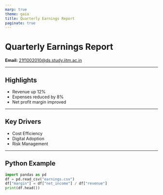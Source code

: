```yaml
---
marp: true
theme: gaia
title: Quarterly Earnings Report
paginate: true
---
```


# Quarterly Earnings Report

**Email:** 21f1002010@ds.study.iitm.ac.in

---

## Highlights

- Revenue up 12%
- Expenses reduced by 8%
- Net profit margin improved

---

## Key Drivers

- Cost Efficiency
- Digital Adoption
- Risk Management

---

## Python Example

```python
import pandas as pd
df = pd.read_csv("earnings.csv")
df["margin"] = df["net_income"] / df["revenue"]
print(df.head())
